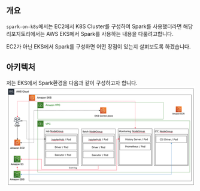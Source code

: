 ## 개요
`spark-on-k8s`에서는 EC2에서 K8S Cluster를 구성하여 Spark를 사용했더라면 해당 리포지토리에서는 AWS EKS에서 Spark를 사용하는 내용을 다룰려고합니다.  
  
EC2가 아닌 EKS에서 Spark를 구성하면 어떤 장점이 있는지 살펴보도록 하겠습니다.

## 아키텍처
저는 EKS에서 Spark환경을 다음과 같이 구성하고자 합니다.
![Spark-on-EKS-architecture](../images/spark-on-eks-arch.png)  
